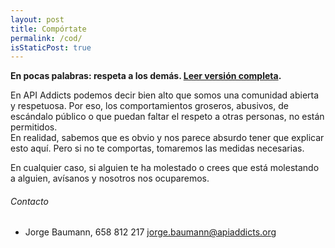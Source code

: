 ```yaml
---
layout: post
title: Compórtate
permalink: /cod/
isStaticPost: true
---
```


__En pocas palabras: respeta a los demás. [Leer versión completa](http://meta.wikimedia.org/wiki/Don%27t_be_a_dick).__

En API Addicts podemos decir bien alto que somos una comunidad abierta y respetuosa. Por eso, los comportamientos groseros,
abusivos, de escándalo público o que puedan faltar el respeto a otras personas, no están permitidos.  
En realidad, sabemos que es obvio y nos parece absurdo tener que explicar esto aquí. Pero si no te comportas, 
tomaremos las medidas necesarias.  

En cualquier caso, si alguien te ha molestado o crees que está molestando a alguien, avísanos y nosotros nos ocuparemos.  

###### Contacto
- Jorge Baumann, 658 812 217 [jorge.baumann@apiaddicts.org](mailto:jorge.baumann@apiaddicts.org)

<img class="img-responsive feature-image" src="{{ site.baseurl }}/img/posts/cod.jpg" style="display:none">
